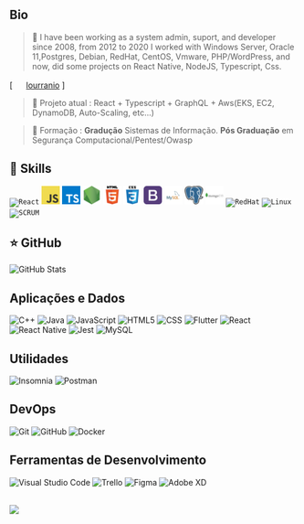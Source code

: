 ## Bio

> 💜 I have been working as a system admin, suport, and developer since 2008, from 2012 to 2020 I worked with Windows Server, Oracle 11,Postgres, Debian, RedHat, CentOS, Vmware, PHP/WordPress, and now, did some projects on React Native, NodeJS, Typescript, Css. 

[ <img src="http://static.licdn.com/scds/common/u/images/logos/favicons/v1/16x16/favicon.ico" width="16" height="16"> <a href="https://www.linkedin.com/in/lourranio/">lourranio</a> ] 

> 🔭 Projeto atual : React + Typescript + GraphQL + Aws(EKS, EC2, DynamoDB, Auto-Scaling, etc...)

> 💬 Formação : **Gradução** Sistemas de Informação. **Pós Graduação** em Segurança Computacional/Pentest/Owasp
  

## 🚀  Skills

<code><img height="32" src="https://upload.wikimedia.org/wikipedia/commons/thumb/a/a7/React-icon.svg/768px-React-icon.svg.png" alt="React"/></code>
<code><img height="32" src="https://raw.githubusercontent.com/github/explore/80688e429a7d4ef2fca1e82350fe8e3517d3494d/topics/javascript/javascript.png" alt="Javascript"/></code>
<code><img height="32" src="https://raw.githubusercontent.com/github/explore/80688e429a7d4ef2fca1e82350fe8e3517d3494d/topics/typescript/typescript.png" alt="Typescript"/></code>
<code><img height="32" src="https://raw.githubusercontent.com/github/explore/80688e429a7d4ef2fca1e82350fe8e3517d3494d/topics/nodejs/nodejs.png" alt="Nodejs"/></code>
<code><img height="32" src="https://raw.githubusercontent.com/github/explore/80688e429a7d4ef2fca1e82350fe8e3517d3494d/topics/html/html.png" alt="HTML5"/></code>
<code><img height="32" src="https://raw.githubusercontent.com/github/explore/80688e429a7d4ef2fca1e82350fe8e3517d3494d/topics/css/css.png" alt="CSS"/></code>
<code><img height="32" src="https://raw.githubusercontent.com/github/explore/80688e429a7d4ef2fca1e82350fe8e3517d3494d/topics/bootstrap/bootstrap.png" alt="Bootstrap"/></code>
<code><img height="32" src="https://raw.githubusercontent.com/github/explore/80688e429a7d4ef2fca1e82350fe8e3517d3494d/topics/mysql/mysql.png" alt="MySQL"/></code>
<code><img height="32" src="https://raw.githubusercontent.com/github/explore/80688e429a7d4ef2fca1e82350fe8e3517d3494d/topics/postgresql/postgresql.png" alt="PostegreSQL"/></code>
<code><img height="32" src="https://raw.githubusercontent.com/github/explore/80688e429a7d4ef2fca1e82350fe8e3517d3494d/topics/mongodb/mongodb.png" alt="MongoDB"/></code>
<code><img height="32" src="https://www.redhat.com/profiles/rh/themes/redhatdotcom/favicon.ico" alt="RedHat"/></code>
<code><img height="32" src="https://www.favicon.cc/logo3d/899032.png" alt="Linux"/></code>
  <code><img height="32" src="https://macmagazine.com.br/wp-content/uploads/2013/02/28-scrum-600x279.gif" alt="SCRUM"/></code>



## ⭐ GitHub
![GitHub Stats](https://github-readme-stats.vercel.app/api?username=lourranio&show_icons=true)

## **Aplicações e Dados**

  ![C++](https://img.shields.io/badge/-C++-333333?style=flat&logo=C%2B%2B&logoColor=00599C)
  ![Java](https://img.shields.io/badge/-Java-333333?style=flat&logo=Java&logoColor=007396)
  ![JavaScript](https://img.shields.io/badge/-JavaScript-333333?style=flat&logo=javascript)
  ![HTML5](https://img.shields.io/badge/-HTML5-333333?style=flat&logo=HTML5)
  ![CSS](https://img.shields.io/badge/-CSS-333333?style=flat&logo=CSS3&logoColor=1572B6)
  ![Flutter](https://img.shields.io/badge/-Flutter-333333?style=flat&logo=Flutter)
  ![React](https://img.shields.io/badge/-React-333333?style=flat&logo=react)
  ![React Native](https://img.shields.io/badge/-React%20Native-333333?style=flat&logo=react)
  ![Jest](https://img.shields.io/badge/-Jest-333333?style=flat&logo=jest)
  ![MySQL](https://img.shields.io/badge/-MySQL-333333?style=flat&logo=mysql)

## **Utilidades**

  ![Insomnia](https://img.shields.io/badge/-Insomnia-333333?style=flat&logo=insomnia)
  ![Postman](https://img.shields.io/badge/-Postman-333333?style=flat&logo=postman)

## **DevOps**

  ![Git](https://img.shields.io/badge/-Git-333333?style=flat&logo=git)
  ![GitHub](https://img.shields.io/badge/-GitHub-333333?style=flat&logo=github)
  ![Docker](https://img.shields.io/badge/-Docker-333333?style=flat&logo=docker)


## **Ferramentas de Desenvolvimento**

  ![Visual Studio Code](https://img.shields.io/badge/-Visual%20Studio%20Code-333333?style=flat&logo=visual-studio-code&logoColor=007ACC)
  ![Trello](https://img.shields.io/badge/-Trello-333333?style=flat&logo=trello&logoColor=007ACC)
  ![Figma](https://img.shields.io/badge/-Figma-333333?style=flat&logo=figma&logoColor=007ACC)
  ![Adobe XD](https://img.shields.io/badge/-Adobe%20XD-333333?style=flat&logo=adobe-xd&logoColor=007ACC)
  

<br/>
<a href="https://github.com/lourranio">
  <img height="180em" src="https://i.ibb.co/RYLFQXH/1627866549331.jpg" />
</a>
<br/>
  
<!-- 
<br/>
<a href="https://github.com/lourranio">
  <img height="180em" src="https://github-readme-stats.vercel.app/api?username=lourranio&theme=dracula&show_icons=true" />
</a>

<br/>

<h3> :earth_americas: &nbsp;Onde me encontrar: </h3> 

[![Linkedin: lourranio](https://img.shields.io/badge/-lourranio-blue?style=flat-square&logo=Linkedin&logoColor=white&link=https://www.linkedin.com/in/lourranio/)](https://www.linkedin.com/in/lourranio/)
[![Gmail Badge](https://img.shields.io/badge/-seuemail@email.com-006bed?style=flat-square&logo=Gmail&logoColor=white&link=mailto:SEU-EMAIL)](mailto:SEU-EMAIL) 
[![GitHub lourranio]( https://img.shields.io/github/followers/lourranio?label=follow&style=social)](https://github.com/lourranio/)
  --> 
